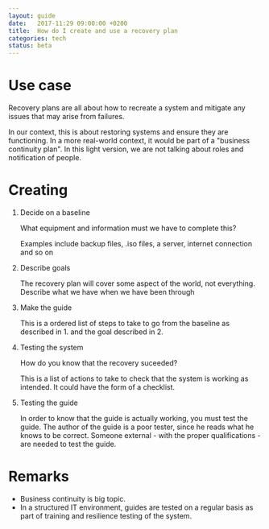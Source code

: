 ```yaml
---
layout: guide
date:   2017-11:29 09:00:00 +0200
title:  How do I create and use a recovery plan
categories: tech
status: beta
---
```


# Use case

Recovery plans are all about how to recreate a system and mitigate any issues that may arise from failures. 

In our context, this is about restoring systems and ensure they are functioning. In a more real-world context, it would be part of a "business continuity plan". In this light version, we are not talking about roles and notification of people.


# Creating

1. Decide on a baseline

    What equipment and information must we have to complete this?
    
    Examples include backup files, .iso files, a server, internet connection and so on

2. Describe goals

    The recovery plan will cover some aspect of the world, not everything. Describe what we have when we have been through 

2. Make the guide

    This is a ordered list of steps to take to go from the baseline as described in 1. and the goal described in 2.

3. Testing the system

    How do you know that the recovery suceeded?
    
    This is a list of actions to take to check that the system is working as intended. It could have the form of a checklist.
  
4. Testing the guide

    In order to know that the guide is actually working, you must test the guide. The author of the guide is a poor tester, since he reads what he knows to be correct. Someone external - with the proper qualifications - are needed to test the guide.

# Remarks

* Business continuity is big topic.
* In a structured IT environment, guides are tested on a regular basis as part of training and resilience testing of the system.
